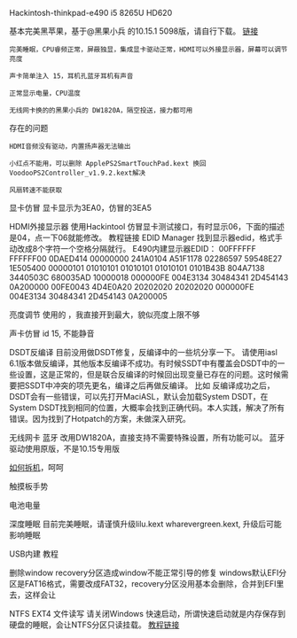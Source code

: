 Hackintosh-thinkpad-e490 i5 8265U HD620

  基本完美黑苹果，基于@黑果小兵 的10.15.1 5098版，请自行下载。 [链接](https://blog.daliansky.net/macOS-Catalina-10.15.1-19B88-Release-version-with-Clover-5098-original-image-Double-EFI-Version.html)

    完美睡眠，CPU睿频正常，屏蔽独显，集成显卡驱动正常，HDMI可以外接显示器，屏幕可以调节亮度
  
    声卡简单注入 15，耳机孔蓝牙耳机有声音
  
    正常显示电量，CPU温度
  
    无线网卡换的的黑果小兵的 DW1820A，隔空投送，接力都可用

存在的问题

    HDMI音频没有驱动，内置扬声器无法输出

    小红点不能用，可以删除 ApplePS2SmartTouchPad.kext 换回 VoodooPS2Controller_v1.9.2.kext解决

    风扇转速不能获取

显卡仿冒
    显卡显示为3EA0，仿冒的3EA5

HDMI外接显示器
    使用Hackintool 仿冒显卡测试接口，有时显示06，下面的描述是04，点一下06就能修改。
    教程链接
EDID Manager 找到显示器edid，格式手动改成8个字符一个空格分隔就行。
    E490内建显示器EDID：
    00FFFFFF FFFFFF00 0DAED414 00000000 241A0104 A51F1178 02286597 59548E27 1E505400 00000101 01010101 01010101 01010101 0101B43B 804A7138 3440503C 680035AD 10000018 000000FE 004E3134 30484341 2D454143 0A200000 00FE0043 4D4E0A20 20202020 20202020 000000FE 004E3134 30484341 2D454143 0A200005 

亮度调节
使用的 ，我直接开到最大，貌似亮度上限不够

声卡仿冒 id 15, 不能静音

DSDT反编译
目前没用做DSDT修复，反编译中的一些坑分享一下。
请使用iasl 6.1版本做反编译，其他版本反编译不成功。有时候SSDT中有覆盖会DSDT中的一些设置，这是正常的，但是联合反编译的时候回出现变量已存在的问题。这时候需要把SSDT中冲突的项先更名，编译之后再做反编译。
比如
反编译成功之后，DSDT会有一些错误，可以先打开MaciASL，默认会加载System DSDT，在System DSDT找到相同的位置，大概率会找到正确代码。本人实践，解决了所有错误。因为找到了Hotpatch的方案，未做深入研究。

无线网卡 蓝牙
改用DW1820A，直接支持不需要特殊设置，所有功能可以。
蓝牙驱动使用原版，不是10.15专用版

[如何拆机](https://baijiahao.baidu.com/s?id=1591008840684960322)，呵呵

触摸板手势

电池电量


深度睡眠
目前完美睡眠，请谨慎升级lilu.kext wharevergreen.kext, 升级后可能影响睡眠

USB内建
教程

删除window recovery分区造成window不能正常引导的修复
    windows默认EFI分区是FAT16格式，需要改成FAT32，recovery分区没用基本会删除，合并到EFI里去，这样会让

NTFS EXT4 文件读写
    请关闭Windows 快速启动，所谓快速启动就是内存保存到硬盘的睡眠，会让NTFS分区只读挂载。
    [教程链接](https://zhih.me/macos-mount-ntfs-ext/)
